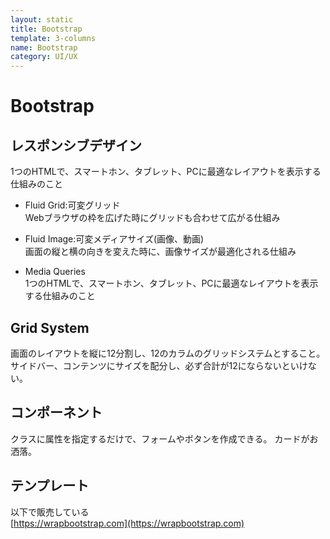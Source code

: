 ```yaml
---
layout: static
title: Bootstrap
template: 3-columns
name: Bootstrap
category: UI/UX
---
```


# Bootstrap

## レスポンシブデザイン

1つのHTMLで、スマートホン、タブレット、PCに最適なレイアウトを表示する仕組みのこと

- Fluid Grid:可変グリッド  
Webブラウザの枠を広げた時にグリッドも合わせて広がる仕組み

- Fluid Image:可変メディアサイズ(画像、動画)  
画面の縦と横の向きを変えた時に、画像サイズが最適化される仕組み

- Media Queries   
1つのHTMLで、スマートホン、タブレット、PCに最適なレイアウトを表示する仕組みのこと

## Grid System

画面のレイアウトを縦に12分割し、12のカラムのグリッドシステムとすること。  
サイドバー、コンテンツにサイズを配分し、必ず合計が12にならないといけない。

## コンポーネント

クラスに属性を指定するだけで、フォームやボタンを作成できる。
カードがお洒落。

## テンプレート

以下で販売している  
[https://wrapbootstrap.com](https://wrapbootstrap.com)
